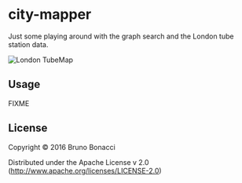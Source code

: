 # city-mapper

Just some playing around with the graph search and the London tube station data.

![London TubeMap](./doc/London-TubeMap-Graph.png)

## Usage

FIXME

## License

Copyright © 2016 Bruno Bonacci

Distributed under the Apache License v 2.0 (http://www.apache.org/licenses/LICENSE-2.0)
